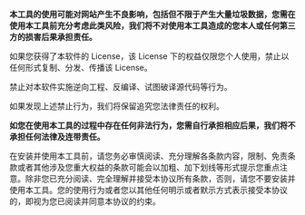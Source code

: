 **本工具的使用可能对网站产生不良影响，包括但不限于产生大量垃圾数据，您需在使用本工具前充分考虑此类风险，我们将不对使用本工具造成的您本人或任何第三方的损害后果承担责任。**

如果您获得了本软件的 License，该 License 下的权益仅限您个人使用，禁止以任何形式复制、分发、传播该 License。

禁止对本软件实施逆向工程、反编译、试图破译源代码等行为。

如果发现上述禁止行为，我们将保留追究您法律责任的权利。

**如您在使用本工具的过程中存在任何非法行为，您需自行承担相应后果，我们将不承担任何法律及连带责任。**

在安装并使用本工具前，请您务必审慎阅读、充分理解各条款内容，限制、免责条款或者其他涉及您重大权益的条款可能会以加粗、加下划线等形式提示您重点注意。除非您已充分阅读、完全理解并接受本协议所有条款，否则，请您不要安装并使用本工具。您的使用行为或者您以其他任何明示或者默示方式表示接受本协议的，即视为您已阅读并同意本协议的约束。
